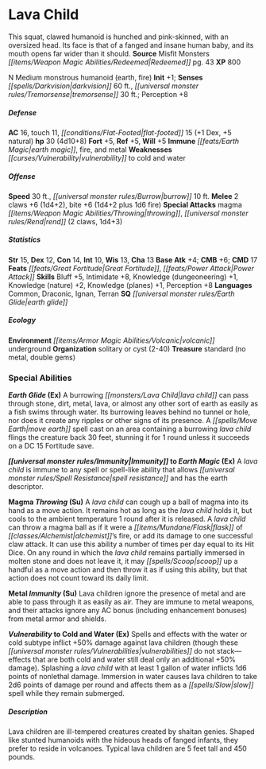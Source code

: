 ﻿---
cssclass: [monsters]
title1: Lava Child
desc_short: This squat, clawed humanoid is hunched and pink-skinned, with an oversized
  head. Its face is that of a fanged and insane human baby, and its mouth opens far
  wider than it should.
title2: Lava Child
CR: 3
sources:
- name: Misfit Monsters Redeemed
  page: 43
  link: http://paizo.com/store/downloads/pathfinder/pathfinderChronicles/pathfinderRPG/v5748btpy8gnj
XP: 800
alignment: N
size: Medium
type: monstrous humanoid
subtypes:
- earth
- fire
initiative:
  bonus: 1
senses:
  darkvision: 60
  tremorsense: 30
AC:
  AC: 16
  touch: 11
  flat_footed: 15
  components:
    dex: 1
    natural: 5
HP:
  HP: 30
  long: 4d10+8
saves:
  fort: 5
  ref: 5
  will: 5
immunities:
- earth magic
- fire
- metal
weaknesses:
- vulnerability to cold and water
speeds:
  base: 30
  burrow: 10
attacks:
  melee:
  - - text: 2 claws +6 (1d4+2)
      entries:
      - - damage: 1d4+2
      count: 2
      attack: claws
      bonus:
      - 6
    - text: bite +6 (1d4+2 plus 1d6 fire)
      entries:
      - - damage: 1d4+2
        - damage: 1d6
          type: fire
      attack: bite
      bonus:
      - 6
  special:
  - magma throwing
  - rend (2 claws, 1d4+3)
ability_scores:
  STR: 15
  DEX: 12
  CON: 14
  INT: 10
  WIS: 13
  CHA: 13
BAB: 4
CMB: 6
CMD: 17
feats:
- name: Great Fortitude
- name: Power Attack
skills:
  Bluff: 5
  Intimidate: 8
  Knowledge (dungeoneering): 1
  Knowledge (nature): 2
  Knowledge (planes): 1
  Perception: 8
languages:
- Common
- Draconic
- Ignan
- Terran
special_qualities:
- earth glide
ecology:
  environment: volcanic underground
  organization: solitary or cyst (2-40)
  treasure_type: standard
  treasure:
  - no metal
  - double gems
special_abilities:
  Earth Glide (Ex): A burrowing lava child can pass through stone, dirt, metal, lava,
    or almost any other sort of earth as easily as a fish swims through water. Its
    burrowing leaves behind no tunnel or hole, nor does it create any ripples or other
    signs of its presence. A move earth spell cast on an area containing a burrowing
    lava child flings the creature back 30 feet, stunning it for 1 round unless it
    succeeds on a DC 15 Fortitude save.
  Immunity to Earth Magic (Ex): A lava child is immune to any spell or spell-like
    ability that allows spell resistance and has the earth descriptor.
  Magma Throwing (Su): A lava child can cough up a ball of magma into its hand as
    a move action. It remains hot as long as the lava child holds it, but cools to
    the ambient temperature 1 round after it is released. A lava child can throw a
    magma ball as if it were a flask of alchemist's fire, or add its damage to one
    successful claw attack. It can use this ability a number of times per day equal
    to its Hit Dice. On any round in which the lava child remains partially immersed
    in molten stone and does not leave it, it may scoop up a handful as a move action
    and then throw it as if using this ability, but that action does not count toward
    its daily limit.
  Metal Immunity (Su): Lava children ignore the presence of metal and are able to
    pass through it as easily as air. They are immune to metal weapons, and their
    attacks ignore any AC bonus (including enhancement bonuses) from metal armor and
    shields.
  Vulnerability to Cold and Water (Ex): Spells and effects with the water or cold
    subtype inflict +50% damage against lava children (though these vulnerabilities
    do not stack-effects that are both cold and water still deal only an additional
    +50% damage). Splashing a lava child with at least 1 gallon of water inflicts
    1d6 points of nonlethal damage. Immersion in water causes lava children to take
    2d6 points of damage per round and affects them as a slow spell while they remain
    submerged.
desc_long: Lava children are ill-tempered creatures created by shaitan genies. Shaped
  like stunted humanoids with the hideous heads of fanged infants, they prefer to
  reside in volcanoes. Typical lava children are 5 feet tall and 450 pounds.

---

# Lava Child
This squat, clawed humanoid is hunched and pink-skinned, with an oversized head. Its face is that of a fanged and insane human baby, and its mouth opens far wider than it should.
**Source** Misfit Monsters _[[items/Weapon Magic Abilities/Redeemed|Redeemed]]_ pg. 43
**XP** 800

N Medium monstrous humanoid (earth, fire)
**Init** +1; **Senses** _[[spells/Darkvision|darkvision]]_ 60 ft., _[[universal monster rules/Tremorsense|tremorsense]]_ 30 ft.; Perception +8

##### Defense

**AC** 16, touch 11, _[[conditions/Flat-Footed|flat-footed]]_ 15 (+1 Dex, +5 natural)
**hp** 30 (4d10+8)
**Fort** +5, **Ref** +5, **Will** +5
**Immune** _[[feats/Earth Magic|earth magic]]_, fire, and metal
**Weaknesses** _[[curses/Vulnerability|vulnerability]]_ to cold and water

##### Offense
**Speed** 30 ft., _[[universal monster rules/Burrow|burrow]]_ 10 ft.
**Melee** 2 claws +6 (1d4+2), bite +6 (1d4+2 plus 1d6 fire)
**Special Attacks** magma _[[items/Weapon Magic Abilities/Throwing|throwing]]_, _[[universal monster rules/Rend|rend]]_ (2 claws, 1d4+3)

##### Statistics
**Str** 15, **Dex** 12, **Con** 14, **Int** 10, **Wis** 13, **Cha** 13
**Base Atk** +4; **CMB** +6; **CMD** 17
**Feats** _[[feats/Great Fortitude|Great Fortitude]]_, _[[feats/Power Attack|Power Attack]]_
**Skills** Bluff +5, Intimidate +8, Knowledge (dungeoneering) +1, Knowledge (nature) +2, Knowledge (planes) +1, Perception +8
**Languages** Common, Draconic, Ignan, Terran
**SQ** _[[universal monster rules/Earth Glide|earth glide]]_

##### Ecology

**Environment** _[[items/Armor Magic Abilities/Volcanic|volcanic]]_ underground
**Organization** solitary or cyst (2-40)
**Treasure** standard (no metal, double gems)

### Special Abilities

**_Earth Glide_ (Ex)** A burrowing _[[monsters/Lava Child|lava child]]_ can pass through stone, dirt, metal, lava, or almost any other sort of earth as easily as a fish swims through water. Its burrowing leaves behind no tunnel or hole, nor does it create any ripples or other signs of its presence. A _[[spells/Move Earth|move earth]]_ spell cast on an area containing a burrowing _lava child_ flings the creature back 30 feet, stunning it for 1 round unless it succeeds on a DC 15 Fortitude save.

**_[[universal monster rules/Immunity|Immunity]]_ to _Earth Magic_ (Ex)** A _lava child_ is immune to any spell or spell-like ability that allows _[[universal monster rules/Spell Resistance|spell resistance]]_ and has the earth descriptor.

**Magma _Throwing_ (Su)** A _lava child_ can cough up a ball of magma into its hand as a move action. It remains hot as long as the _lava child_ holds it, but cools to the ambient temperature 1 round after it is released. A _lava child_ can throw a magma ball as if it were a _[[items/Mundane/Flask|flask]]_ of _[[classes/Alchemist|alchemist]]_’s fire, or add its damage to one successful claw attack. It can use this ability a number of times per day equal to its Hit Dice. On any round in which the _lava child_ remains partially immersed in molten stone and does not leave it, it may _[[spells/Scoop|scoop]]_ up a handful as a move action and then throw it as if using this ability, but that action does not count toward its daily limit.

**Metal _Immunity_ (Su)** Lava children ignore the presence of metal and are able to pass through it as easily as air. They are immune to metal weapons, and their attacks ignore any AC bonus (including enhancement bonuses) from metal armor and shields.

**_Vulnerability_ to Cold and Water (Ex)** Spells and effects with the water or cold subtype inflict +50% damage against lava children (though these _[[universal monster rules/Vulnerabilities|vulnerabilities]]_ do not stack—effects that are both cold and water still deal only an additional +50% damage). Splashing a _lava child_ with at least 1 gallon of water inflicts 1d6 points of nonlethal damage. Immersion in water causes lava children to take 2d6 points of damage per round and affects them as a _[[spells/Slow|slow]]_ spell while they remain submerged.

##### Description

Lava children are ill-tempered creatures created by shaitan genies. Shaped like stunted humanoids with the hideous heads of fanged infants, they prefer to reside in volcanoes. Typical lava children are 5 feet tall and 450 pounds.
